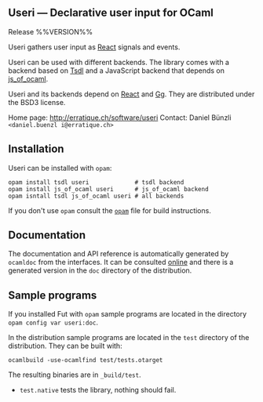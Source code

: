 Useri — Declarative user input for OCaml
-------------------------------------------------------------------------------
Release %%VERSION%%

Useri gathers user input as [React][1] signals and events. 

Useri can be used with different backends. The library comes
with a backend based on [Tsdl][3] and a JavaScript backend that 
depends on [js_of_ocaml][4].

Useri and its backends depend on [React][1] and [Gg][2]. They are
distributed under the BSD3 license.

Home page: http://erratique.ch/software/useri
Contact: Daniel Bünzli `<daniel.buenzl i@erratique.ch>`

[1]: http://erratique.ch/software/react
[2]: http://erratique.ch/software/gg
[3]: http://erratique.ch/software/tsdl
[4]: http://ocsigen.org/js_of_ocaml/


## Installation

Useri can be installed with `opam`:

    opam install tsdl useri             # tsdl backend
    opam install js_of_ocaml useri      # js_of_ocaml backend
    opam isntall tsdl js_of_ocaml useri # all backends 

If you don't use `opam` consult the [`opam`](opam) file for build
instructions.


## Documentation

The documentation and API reference is automatically generated by
`ocamldoc` from the interfaces. It can be consulted [online][3]
and there is a generated version in the `doc` directory of the 
distribution. 

[3]: http://erratique.ch/software/useri/doc/Useri


## Sample programs

If you installed Fut with `opam` sample programs are located in
the directory `opam config var useri:doc`. 

In the distribution sample programs are located in the `test`
directory of the distribution. They can be built with:

    ocamlbuild -use-ocamlfind test/tests.otarget

The resulting binaries are in `_build/test`.

- `test.native` tests the library, nothing should fail.
